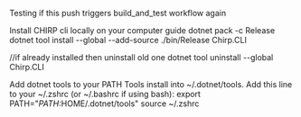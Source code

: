 ﻿Testing if this push triggers build_and_test workflow again

Install CHIRP cli locally on your computer guide
dotnet pack -c Release
dotnet tool install --global --add-source ./bin/Release Chirp.CLI

//if already installed then uninstall old one
dotnet tool uninstall --global Chirp.CLI

Add dotnet tools to your PATH
Tools install into ~/.dotnet/tools. Add this line to your ~/.zshrc (or ~/.bashrc if using bash):
export PATH="$PATH:$HOME/.dotnet/tools"
source ~/.zshrc
